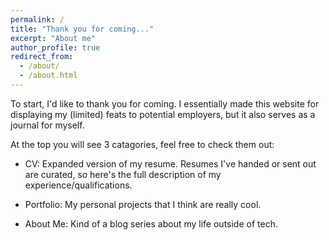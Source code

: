```yaml
---
permalink: /
title: "Thank you for coming..."
excerpt: "About me"
author_profile: true
redirect_from: 
  - /about/
  - /about.html
---
```


To start, I'd like to thank you for coming. I essentially made this website for displaying my (limited) feats to potential employers, but it also serves as a journal for myself. 

At the top you will see 3 catagories, feel free to check them out:

 * CV: Expanded version of my resume. Resumes I've handed or sent out are curated, so here's the full description of my experience/qualifications. 
 
 * Portfolio: My personal projects that I think are really cool. 
 
 * About Me: Kind of a blog series about my life outside of tech. 
